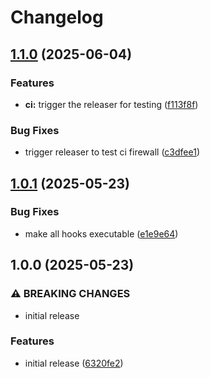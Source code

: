 # Changelog

## [1.1.0](https://github.com/crazy-matt/pre-commit-hooks/compare/v1.0.1...v1.1.0) (2025-06-04)


### Features

* **ci:** trigger the releaser for testing ([f113f8f](https://github.com/crazy-matt/pre-commit-hooks/commit/f113f8f0a35cdf9563741a664da49c60df417822))


### Bug Fixes

* trigger releaser to test ci firewall ([c3dfee1](https://github.com/crazy-matt/pre-commit-hooks/commit/c3dfee1a376b1dd1c2aca2c4bd71e9ed36cd0bf0))

## [1.0.1](https://github.com/crazy-matt/pre-commit-hooks/compare/v1.0.0...v1.0.1) (2025-05-23)


### Bug Fixes

* make all hooks executable ([e1e9e64](https://github.com/crazy-matt/pre-commit-hooks/commit/e1e9e647aa3ddabf1128c5e8c3752ed050c73ed0))

## 1.0.0 (2025-05-23)


### ⚠ BREAKING CHANGES

* initial release

### Features

* initial release ([6320fe2](https://github.com/crazy-matt/pre-commit-hooks/commit/6320fe2dcdde39b27b89b6494ad812a6e5b4280e))
